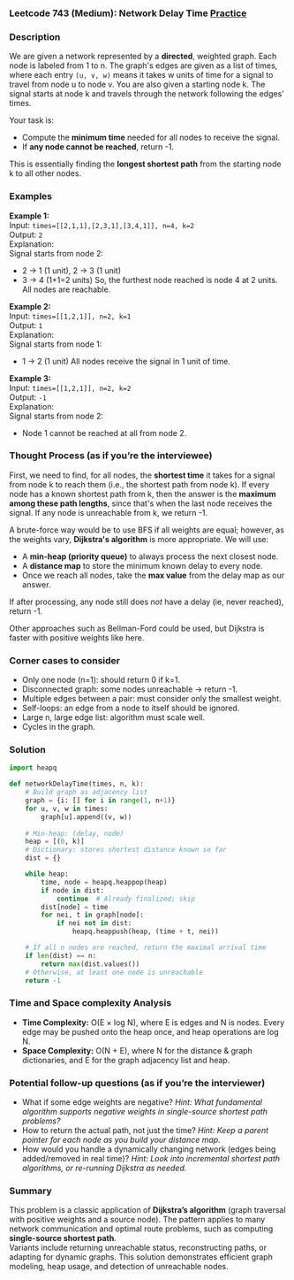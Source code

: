### Leetcode 743 (Medium): Network Delay Time [Practice](https://leetcode.com/problems/network-delay-time)

### Description  
We are given a network represented by a **directed**, weighted graph. Each node is labeled from 1 to n. The graph's edges are given as a list of times, where each entry `(u, v, w)` means it takes w units of time for a signal to travel from node u to node v. You are also given a starting node k. The signal starts at node k and travels through the network following the edges' times. 

Your task is:
- Compute the **minimum time** needed for all nodes to receive the signal.
- If **any node cannot be reached**, return -1.

This is essentially finding the **longest shortest path** from the starting node k to all other nodes.

### Examples  

**Example 1:**  
Input: `times=[[2,1,1],[2,3,1],[3,4,1]], n=4, k=2`  
Output: `2`  
Explanation:  
Signal starts from node 2:
- 2 → 1 (1 unit), 2 → 3 (1 unit)
- 3 → 4 (1+1=2 units)
So, the furthest node reached is node 4 at 2 units. All nodes are reachable.

**Example 2:**  
Input: `times=[[1,2,1]], n=2, k=1`  
Output: `1`  
Explanation:  
Signal starts from node 1:
- 1 → 2 (1 unit)
All nodes receive the signal in 1 unit of time.

**Example 3:**  
Input: `times=[[1,2,1]], n=2, k=2`  
Output: `-1`  
Explanation:  
Signal starts from node 2:
- Node 1 cannot be reached at all from node 2.


### Thought Process (as if you’re the interviewee)  
First, we need to find, for all nodes, the **shortest time** it takes for a signal from node k to reach them (i.e., the shortest path from node k). If every node has a known shortest path from k, then the answer is the **maximum among these path lengths**, since that's when the last node receives the signal. If any node is unreachable from k, we return -1.

A brute-force way would be to use BFS if all weights are equal; however, as the weights vary, **Dijkstra's algorithm** is more appropriate. We will use:
- A **min-heap (priority queue)** to always process the next closest node.
- A **distance map** to store the minimum known delay to every node.
- Once we reach all nodes, take the **max value** from the delay map as our answer.

If after processing, any node still does *not* have a delay (ie, never reached), return -1.

Other approaches such as Bellman-Ford could be used, but Dijkstra is faster with positive weights like here.

### Corner cases to consider  
- Only one node (n=1): should return 0 if k=1.
- Disconnected graph: some nodes unreachable → return -1.
- Multiple edges between a pair: must consider only the smallest weight.
- Self-loops: an edge from a node to itself should be ignored.
- Large n, large edge list: algorithm must scale well.
- Cycles in the graph.

### Solution

```python
import heapq

def networkDelayTime(times, n, k):
    # Build graph as adjacency list
    graph = {i: [] for i in range(1, n+1)}
    for u, v, w in times:
        graph[u].append((v, w))
    
    # Min-heap: (delay, node)
    heap = [(0, k)]
    # Dictionary: stores shortest distance known so far
    dist = {}

    while heap:
        time, node = heapq.heappop(heap)
        if node in dist:
            continue  # Already finalized; skip
        dist[node] = time
        for nei, t in graph[node]:
            if nei not in dist:
                heapq.heappush(heap, (time + t, nei))

    # If all n nodes are reached, return the maximal arrival time
    if len(dist) == n:
        return max(dist.values())
    # Otherwise, at least one node is unreachable
    return -1
```

### Time and Space complexity Analysis  

- **Time Complexity:** O(E × log N), where E is edges and N is nodes. Every edge may be pushed onto the heap once, and heap operations are log N.
- **Space Complexity:** O(N + E), where N for the distance & graph dictionaries, and E for the graph adjacency list and heap.

### Potential follow-up questions (as if you’re the interviewer)  

- What if some edge weights are negative?
  *Hint: What fundamental algorithm supports negative weights in single-source shortest path problems?*
- How to return the actual path, not just the time?
  *Hint: Keep a parent pointer for each node as you build your distance map.*
- How would you handle a dynamically changing network (edges being added/removed in real time)?
  *Hint: Look into incremental shortest path algorithms, or re-running Dijkstra as needed.*

### Summary
This problem is a classic application of **Dijkstra’s algorithm** (graph traversal with positive weights and a source node). The pattern applies to many network communication and optimal route problems, such as computing **single-source shortest path**.  
Variants include returning unreachable status, reconstructing paths, or adapting for dynamic graphs. This solution demonstrates efficient graph modeling, heap usage, and detection of unreachable nodes.